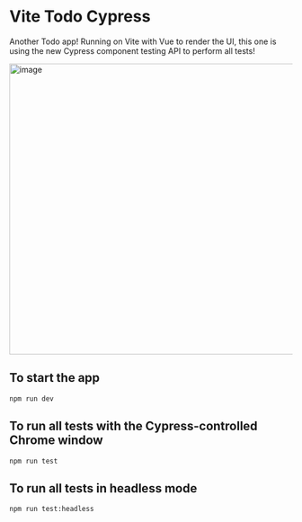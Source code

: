 # Vite Todo Cypress

Another Todo app! Running on Vite with Vue to render the UI, this one is using the new Cypress component testing API to perform all tests!

<img width="518" alt="image" src="https://user-images.githubusercontent.com/38048527/126044402-63fcf3e0-b652-477a-9700-3b789663fd6a.png">


## To start the app

`npm run dev`

## To run all tests with the Cypress-controlled Chrome window

`npm run test`

## To run all tests in headless mode

`npm run test:headless`
